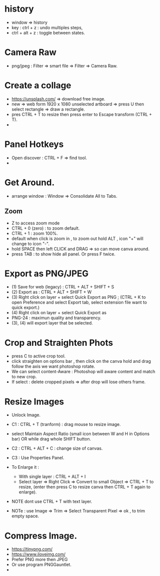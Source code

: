 # history 
- window => history
- key : ctrl + z : undo multiples steps,
- ctrl + alt + z : toggle between states.



# Camera Raw 
- png/jpeg : Filter => smart file => Filter => Camera Raw.


# Create a collage
- https://unsplash.com/  => download free image.
- new => web form 1920 x 1080 unselected artboard => press U then select rectangle => draw a rectangle.
- pres CTRL + T to resize then press enter to Escape transform (CTRL + T).
- 

# Panel Hotkeys
- Open discover : CTRL + F => find tool.
- 

# Get Around. 
- arrange window : Window => Consolidate All to Tabs.


## Zoom 
- Z to access zoom mode
- CTRL + 0 (zero) : to zoom default.
- CTRL + 1 : zoom 100%.
- default when click is zoom in , to zoom out hold ALT , icon "+" will change to icon "-".
- hold SPACE then left CLICK and DRAG =>  so can move canva around.
- press TAB : to show hide all panel. Or press F twice.


# Export as PNG/JPEG
- (1) Save for web (legacy) : CTRL + ALT + SHIFT + S
- (2) Export as : CTRL + ALT + SHIFT + W
- (3) Right click on layer + select Quick Export as PNG ; (CTRL + K to open Preference and select Export tab, select extension file want to quick export.)
- (4) Right click on layer + select Quick Export as 
- PNG-24 : maximun quality and transparency.
- (3), (4) will export layer that be selected.


# Crop and Straighten Phots 
- press C to active crop tool.
- click straighten on options bar , then click on the canva hold and drag follow the axis we want photoshop rotate.
- We can select content-Aware : Photoshop will aware content and match to new crop.
- If select : delete cropped pixels => after drop will lose others frame.

# Resize Images
- Unlock Image.
- C1 : CTRL + T (tranform) : drag mouse to resize image.
- select Maintain Aspect Ratio (small icon between W and H in Options bar) OR while drag whole SHIFT button.
- C2 : CTRL + ALT + C : change size of canvas.
- C3 : Use Properties Panel.
- To Enlarge it :
  + With single layer : CTRL + ALT + I
  + Select layer => Right Click => Convert to small Object => CTRL + T to resize, (enter then press C to resize canva then CTRL + T again to enlarge).

- NOTE dont use CTRL + T with text layer.
- NOTe : use Image => Trim => Select Transparent Pixel => ok , to trim empty space.


# Compress Image.
- https://tinypng.com/
- https://www.iloveimg.com/
- Prefer PNG more then JPEG
- Or use program PNGGauntlet.
- 
